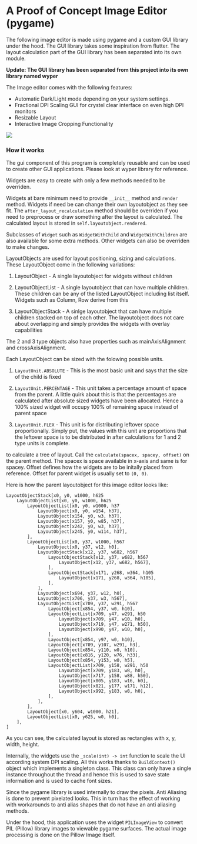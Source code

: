 # A Proof of Concept Image Editor (pygame)

The following image editor is made using pygame and a custom GUI
library under the hood. The GUI library takes some inspiration from
flutter. The layout calculation part of the GUI library has been separated
into its own module. 

**Update: The GUI library has been separated from this project into its own library named wyper**

The Image editor comes with the following features:

* Automatic Dark/Light mode depending on your system settings.
* Fractional DPI Scaling GUI for crystel clear interface on even high DPI monitors
* Resizable Layout
* Interactive Image Cropping Functionality


![](scrshots/mainwindow.png)

### How it works

The gui component of this program is completely reusable and can be used to create other GUI applications. Please look at wyper library for reference.

Widgets are easy to create with only a few methods needed to be overriden.

Widgets at bare minimum need to provide `__init__` method and `render` method. Widgets if need be can change their own layoutobject as they see fit. The `after_layout_recalculation` method should be overriden if you need to preprocess or draw something after the layout is calculated. The calculated layout is stored in `self.layoutobject.rendered`.

Subclasses of `Widget` such as `WidgetWithChild` and `WidgetWithChildren` are also available for some extra methods. Other widgets can also be overriden to make changes.

LayoutObjects are used for layout positioning, sizing and calculations. These LayoutObject come in the following variations:

1. LayoutObject - A single layoutobject for widgets without children

2. LayoutObjectList - A single layoutobject that can have multiple children. These children can be any of the listed LayoutObject including list itself. Widgets such as Column, Row derive from this

3. LayoutObjectStack - A sinlge layoutobject that can have multiple children stacked on top of each other. The layoutobject does not care about overlapping and simply provides the widgets with overlay capabilities

The 2 and 3 type objects also have properties such as mainAxisAlignment and crossAxisAlignment. 

Each LayoutObject can be sized with the folowing possible units.

1. `LayoutUnit.ABSOLUTE` - This is the most basic unit and says that the size of the child is fixed

2. `LayoutUnit.PERCENTAGE` - This unit takes a percentage amount of space from the parent. A little quirk about this is that the percentages are calculated after absolute sized widgets have been allocated. Hence a 100% sized widget will occupy 100% of remaining space instead of parent space

3. `LayoutUnit.FLEX` - This unit is for distributing leftover space proportionally. Simply put, the values with this unit are proportions that the leftover space is to be distributed in after calculations for 1 and 2 type units is complete.

to calculate a tree of layout. Call the `calculate(spacex, spacey, offset)` on the parent method. The spacex is space available in x-axis and same is for spacey. Offset defines how the widgets are to be initally placed from reference. Offset for parent widget is usually set to `(0, 0)`.

Here is how the parent layoutobject for this image editor looks like:

```
LayoutObjectStack[x0, y0, w1000, h625
    LayoutObjectList[x0, y0, w1000, h625
        LayoutObjectList[x0, y0, w1000, h37
            LayoutObject[x0, y0, w154, h37],
            LayoutObject[x154, y0, w3, h37],
            LayoutObject[x157, y0, w85, h37],
            LayoutObject[x242, y0, w3, h37],
            LayoutObject[x245, y0, w114, h37],
        ],
        LayoutObjectList[x0, y37, w1000, h567
            LayoutObject[x0, y37, w12, h0],
            LayoutObjectStack[x12, y37, w682, h567
                LayoutObjectStack[x12, y37, w682, h567
                    LayoutObject[x12, y37, w682, h567],
                ],
                LayoutObjectStack[x171, y268, w364, h105
                    LayoutObject[x171, y268, w364, h105],
                ],
            ],
            LayoutObject[x694, y37, w12, h0],
            LayoutObject[x706, y37, w3, h567],
            LayoutObjectList[x709, y37, w291, h567
                LayoutObject[x854, y37, w0, h10],
                LayoutObjectList[x709, y47, w291, h50
                    LayoutObject[x709, y47, w10, h0],
                    LayoutObject[x719, y47, w271, h50],
                    LayoutObject[x990, y47, w10, h0],
                ],
                LayoutObject[x854, y97, w0, h10],
                LayoutObject[x709, y107, w291, h3],
                LayoutObject[x854, y110, w0, h10],
                LayoutObject[x816, y120, w76, h33],
                LayoutObject[x854, y153, w0, h5],
                LayoutObjectList[x709, y158, w291, h50
                    LayoutObject[x709, y183, w8, h0],
                    LayoutObject[x717, y158, w88, h50],
                    LayoutObject[x805, y183, w16, h0],
                    LayoutObject[x821, y177, w171, h12],
                    LayoutObject[x992, y183, w8, h0],
                ],
            ],
        ],
        LayoutObject[x0, y604, w1000, h21],
        LayoutObjectList[x0, y625, w0, h0],
    ],
]
```

As you can see, the calculated layout is stored as rectangles with x, y, width, height.

Internally, the widgets use the `_scale(int) -> int` function to scale the UI according system DPI scaling. All this works thanks to `BuildContext()` object which implements a singleton class. This class can only have a single instance throughout the thread and hence this is used to save state information and is used to cache font sizes.

Since the pygame library is used internally to draw the pixels. Anti Aliasing is done to prevent pixelated looks. This in turn has the effect of working with workarounds to anti alias shapes that do not have an anti aliasing methods.

Under the hood, this application uses the widget `PILImageView` to convert PIL (Pillow) library images to viewable pygame surfaces. The actual image processing is done on the Pillow Image itself.

